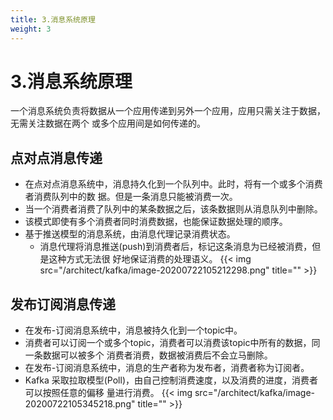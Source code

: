 ```yaml
---
title: 3.消息系统原理
weight: 3
---
```

# 3.消息系统原理
一个消息系统负责将数据从一个应用传递到另外一个应用，应用只需关注于数据，无需关注数据在两个 或多个应用间是如何传递的。
## 点对点消息传递
* 在点对点消息系统中，消息持久化到一个队列中。此时，将有一个或多个消费者消费队列中的数 据。但是一条消息只能被消费一次。
* 当一个消费者消费了队列中的某条数据之后，该条数据则从消息队列中删除。
* 该模式即使有多个消费者同时消费数据，也能保证数据处理的顺序。
* 基于推送模型的消息系统，由消息代理记录消费状态。
    * 消息代理将消息推送(push)到消费者后，标记这条消息为已经被消费，但是这种方式无法很 好地保证消费的处理语义。
    {{< img src="/architect/kafka/image-20200722105212298.png" title="" >}}
## 发布订阅消息传递
* 在发布-订阅消息系统中，消息被持久化到一个topic中。
* 消费者可以订阅一个或多个topic，消费者可以消费该topic中所有的数据，同一条数据可以被多个 消费者消费，数据被消费后不会立马删除。
* 在发布-订阅消息系统中，消息的生产者称为发布者，消费者称为订阅者。
* Kafka 采取拉取模型(Poll)，由自己控制消费速度，以及消费的进度，消费者可以按照任意的偏移 量进行消费。
    {{< img src="/architect/kafka/image-20200722105345218.png" title="" >}}

